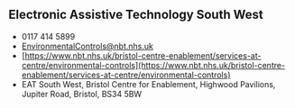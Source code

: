 
## Electronic Assistive Technology South West

- <i class="fa fa-phone"></i> 0117 414 5899
- <i class="fa fa-envelope"></i> <a href="mailto:EnvironmentalControls@nbt.nhs.uk">EnvironmentalControls@nbt.nhs.uk</a>
- <i class="fa fa-home"></i> [https://www.nbt.nhs.uk/bristol-centre-enablement/services-at-centre/environmental-controls](https://www.nbt.nhs.uk/bristol-centre-enablement/services-at-centre/environmental-controls)
- <i class="fa fa-building"></i> EAT South West, Bristol Centre for Enablement, Highwood Pavilions, Jupiter Road, Bristol, BS34 5BW
